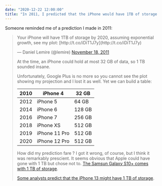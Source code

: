 ```yaml
---
date: "2020-12-22 12:00:00"
title: "In 2011, I predicted that the iPhone would have 1TB of storage in 2020"
---
```




Someone reminded me of a prediction I made in 2011:
<blockquote class="twitter-tweet">
<p dir="ltr" lang="en">Your iPhone will have 1TB of storage by 2020, assuming exponential growth, see my plot: [http://t.co/iDiT1J7y](http://t.co/iDiT1J7y)

— Daniel Lemire (@lemire) [November 18, 2011](https://twitter.com/lemire/status/137606522854326272?ref_src=twsrc%5Etfw)


<script async src="https://platform.twitter.com/widgets.js" charset="utf-8"></script>

At the time, an iPhone could hold at most 32 GB of data, so 1 TB sounded insane.

Unfortunately, Google Plus is no more so you cannot see the plot showing my projection and I lost it as well. Yet we can build a table:

2010                     |iPhone 4                 |32 GB                    |
-------------------------|-------------------------|-------------------------|
2012                     |iPhone 5                 |64 GB                    |
2014                     |iPhone 6                 |128 GB                   |
2016                     |iPhone 7                 |256 GB                   |
2018                     |iPhone XS                |512 GB                   |
2019                     |iPhone 11 Pro            |512 GB                   |
2020                     |iPhone 12 Pro            |512 GB                   |


How did my prediction fare ? I got it wrong, of course, but I think it was remarkably prescient. It seems obvious that Apple could have gone with 1 TB but chose not to. [The Samsun Galaxy S10+ comes with 1 TB of storage](https://www.samsung.com/us/mobile/galaxy-s10/).

[Some analysts predict that the iPhone 13 might have 1 TB of storage](https://www.tomsguide.com/news/iphone-13-will-reportedly-boast-up-to-1tb-of-storage).


